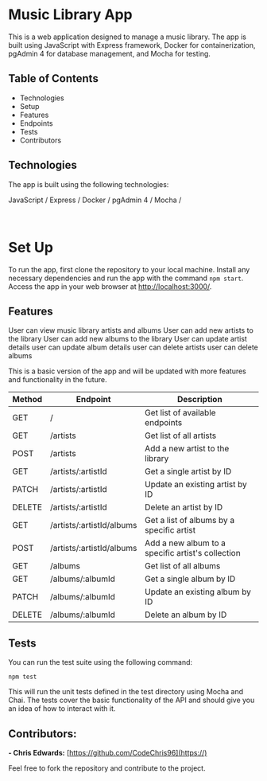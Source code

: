 # Music Library App

This is a web application designed to manage a music library. The app is built using JavaScript with Express framework, Docker for containerization, pgAdmin 4 for database management, and Mocha for testing.

## Table of Contents

- Technologies
- Setup
- Features
- Endpoints
- Tests
- Contributors
  <br>

## Technologies

The app is built using the following technologies:

JavaScript /
Express /
Docker /
pgAdmin 4 /
Mocha /

<br>

# Set Up

To run the app, first clone the repository to your local machine. Install any necessary dependencies and run the app with the command `npm start`. Access the app in your web browser at [http://localhost:3000/](https://).

## Features

User can view music library artists and albums
User can add new artists to the library
User can add new albums to the library
User can update artist details
user can update album details
user can delete artists
user can delete albums

This is a basic version of the app and will be updated with more features and functionality in the future.

| Method | Endpoint                  | Description                                       |
| ------ | ------------------------- | ------------------------------------------------- |
| GET    | /                         | Get list of available endpoints                   |
| GET    | /artists                  | Get list of all artists                           |
| POST   | /artists                  | Add a new artist to the library                   |
| GET    | /artists/:artistId        | Get a single artist by ID                         |
| PATCH  | /artists/:artistId        | Update an existing artist by ID                   |
| DELETE | /artists/:artistId        | Delete an artist by ID                            |
| GET    | /artists/:artistId/albums | Get a list of albums by a specific artist         |
| POST   | /artists/:artistId/albums | Add a new album to a specific artist's collection |
| GET    | /albums                   | Get list of all albums                            |
| GET    | /albums/:albumId          | Get a single album by ID                          |
| PATCH  | /albums/:albumId          | Update an existing album by ID                    |
| DELETE | /albums/:albumId          | Delete an album by ID                             |

## Tests

You can run the test suite using the following command:

`npm test`

This will run the unit tests defined in the test directory using Mocha and Chai. The tests cover the basic functionality of the API and should give you an idea of how to interact with it.

## Contributors:

**- Chris Edwards:** [https://github.com/CodeChris96](https://)

<!-- **- Code reviewed by:** Hey code reviewer! Go on... add your name here! -->

Feel free to fork the repository and contribute to the project.
